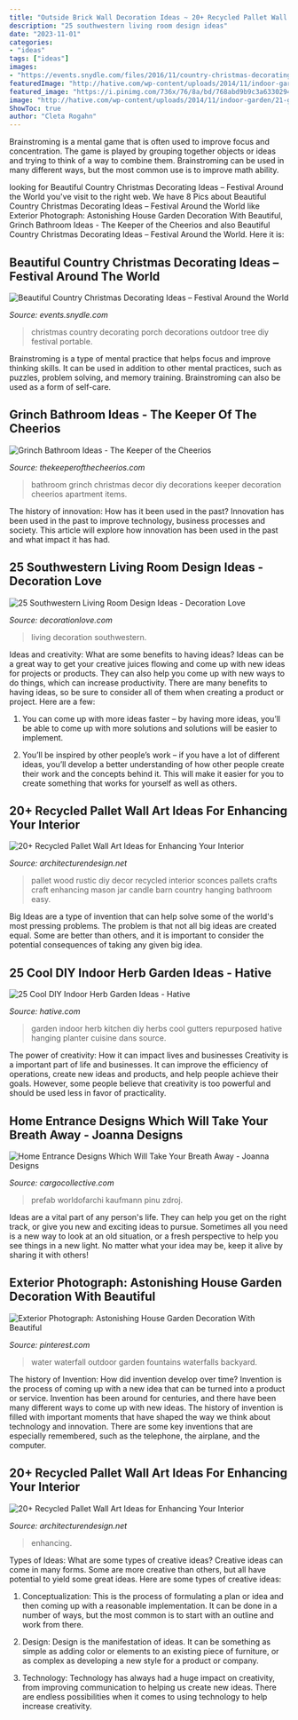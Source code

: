 ```yaml
---
title: "Outside Brick Wall Decoration Ideas ~ 20+ Recycled Pallet Wall Art Ideas For Enhancing Your Interior"
description: "25 southwestern living room design ideas"
date: "2023-11-01"
categories:
- "ideas"
tags: ["ideas"]
images:
- "https://events.snydle.com/files/2016/11/country-christmas-decorating-ideas-8.jpg"
featuredImage: "http://hative.com/wp-content/uploads/2014/11/indoor-garden/21-gutters-repurposed-herbs.jpg"
featured_image: "https://i.pinimg.com/736x/76/8a/bd/768abd9b9c3a633029445994aa2de008--outdoor-water-fountains-garden-fountains.jpg"
image: "http://hative.com/wp-content/uploads/2014/11/indoor-garden/21-gutters-repurposed-herbs.jpg"
ShowToc: true
author: "Cleta Rogahn"
---
```



Brainstroming is a mental game that is often used to improve focus and concentration. The game is played by grouping together objects or ideas and trying to think of a way to combine them. Brainstroming can be used in many different ways, but the most common use is to improve math ability.

	

		
looking for Beautiful Country Christmas Decorating Ideas – Festival Around the World you've visit to the right web. We have 8 Pics about Beautiful Country Christmas Decorating Ideas – Festival Around the World like Exterior Photograph: Astonishing House Garden Decoration With Beautiful, Grinch Bathroom Ideas - The Keeper of the Cheerios and also Beautiful Country Christmas Decorating Ideas – Festival Around the World. Here it is:
		
    
## Beautiful Country Christmas Decorating Ideas – Festival Around The World

<img loading=lazy src="https://events.snydle.com/files/2016/11/country-christmas-decorating-ideas-8.jpg" onerror="this.onerror=null;this.src='https://tse1.mm.bing.net/th?id=OIP.jwFTUbnTi0e-KGpwkDZ4BQHaJ4&amp;pid=15.1';" alt="Beautiful Country Christmas Decorating Ideas – Festival Around the World">

_Source: events.snydle.com_

>christmas country decorating porch decorations outdoor tree diy festival portable. 

	

Brainstroming is a type of mental practice that helps focus and improve thinking skills. It can be used in addition to other mental practices, such as puzzles, problem solving, and memory training. Brainstroming can also be used as a form of self-care.

    
## Grinch Bathroom Ideas - The Keeper Of The Cheerios

<img loading=lazy src="https://www.thekeeperofthecheerios.com/wp-content/uploads/2018/11/grinch-bathroom-5.jpg" onerror="this.onerror=null;this.src='https://tse4.mm.bing.net/th?id=OIP.5tXD8fd5wxCzbVP0KbkSNQHaJ4&amp;pid=15.1';" alt="Grinch Bathroom Ideas - The Keeper of the Cheerios">

_Source: thekeeperofthecheerios.com_

>bathroom grinch christmas decor diy decorations keeper decoration cheerios apartment items. 

	

The history of innovation: How has it been used in the past?
Innovation has been used in the past to improve technology, business processes and society. This article will explore how innovation has been used in the past and what impact it has had.

    
## 25 Southwestern Living Room Design Ideas - Decoration Love

<img loading=lazy src="http://www.decorationlove.com/wp-content/uploads/2016/04/Southwestern-Living-Room-Design-Inspiration.jpg" onerror="this.onerror=null;this.src='https://tse4.mm.bing.net/th?id=OIP.fRcPORZluzOqJW0hcShp6gHaJ4&amp;pid=15.1';" alt="25 Southwestern Living Room Design Ideas - Decoration Love">

_Source: decorationlove.com_

>living decoration southwestern. 

	

Ideas and creativity: What are some benefits to having ideas?
Ideas can be a great way to get your creative juices flowing and come up with new ideas for projects or products. They can also help you come up with new ways to do things, which can increase productivity. There are many benefits to having ideas, so be sure to consider all of them when creating a product or project. Here are a few: 
1. You can come up with more ideas faster – by having more ideas, you’ll be able to come up with more solutions and solutions will be easier to implement.

2. You’ll be inspired by other people’s work – if you have a lot of different ideas, you’ll develop a better understanding of how other people create their work and the concepts behind it. This will make it easier for you to create something that works for yourself as well as others.

    
## 20+ Recycled Pallet Wall Art Ideas For Enhancing Your Interior

<img loading=lazy src="http://cdn.architecturendesign.net/wp-content/uploads/2015/06/AD-Pallet-Wall-Art-16.jpg" onerror="this.onerror=null;this.src='https://tse1.mm.bing.net/th?id=OIP.DOnRNRgOuLXt9IxNSFn-eAHaJ4&amp;pid=15.1';" alt="20+ Recycled Pallet Wall Art Ideas for Enhancing Your Interior">

_Source: architecturendesign.net_

>pallet wood rustic diy decor recycled interior sconces pallets crafts craft enhancing mason jar candle barn country hanging bathroom easy. 

	

Big Ideas are a type of invention that can help solve some of the world's most pressing problems. The problem is that not all big ideas are created equal. Some are better than others, and it is important to consider the potential consequences of taking any given big idea.

    
## 25 Cool DIY Indoor Herb Garden Ideas - Hative

<img loading=lazy src="http://hative.com/wp-content/uploads/2014/11/indoor-garden/21-gutters-repurposed-herbs.jpg" onerror="this.onerror=null;this.src='https://tse2.mm.bing.net/th?id=OIP.VWcuvKHQr5CVt4UpR_zrDQHaKG&amp;pid=15.1';" alt="25 Cool DIY Indoor Herb Garden Ideas - Hative">

_Source: hative.com_

>garden indoor herb kitchen diy herbs cool gutters repurposed hative hanging planter cuisine dans source. 

	

The power of creativity: How it can impact lives and businesses
Creativity is a important part of life and businesses. It can improve the efficiency of operations, create new ideas and products, and help people achieve their goals. However, some people believe that creativity is too powerful and should be used less in favor of practicality.

    
## Home Entrance Designs Which Will Take Your Breath Away - Joanna Designs

<img loading=lazy src="https://payload231.cargocollective.com/1/13/443219/6925522/Wood and Concrete Home Entrance.jpg" onerror="this.onerror=null;this.src='https://tse3.mm.bing.net/th?id=OIP.dEkJ5b4ECp_vjAiNvVa1-QHaLJ&amp;pid=15.1';" alt="Home Entrance Designs Which Will Take Your Breath Away - Joanna Designs">

_Source: cargocollective.com_

>prefab worldofarchi kaufmann pinu zdroj. 

	

Ideas are a vital part of any person's life. They can help you get on the right track, or give you new and exciting ideas to pursue. Sometimes all you need is a new way to look at an old situation, or a fresh perspective to help you see things in a new light. No matter what your idea may be, keep it alive by sharing it with others!

    
## Exterior Photograph: Astonishing House Garden Decoration With Beautiful

<img loading=lazy src="https://i.pinimg.com/736x/76/8a/bd/768abd9b9c3a633029445994aa2de008--outdoor-water-fountains-garden-fountains.jpg" onerror="this.onerror=null;this.src='https://tse3.mm.bing.net/th?id=OIP.bZQSXVgs1GWKMoihAmzvPAHaJ4&amp;pid=15.1';" alt="Exterior Photograph: Astonishing House Garden Decoration With Beautiful">

_Source: pinterest.com_

>water waterfall outdoor garden fountains waterfalls backyard. 

	

The history of Invention: How did invention develop over time?
Invention is the process of coming up with a new idea that can be turned into a product or service. Invention has been around for centuries, and there have been many different ways to come up with new ideas. The history of invention is filled with important moments that have shaped the way we think about technology and innovation. There are some key inventions that are especially remembered, such as the telephone, the airplane, and the computer.

    
## 20+ Recycled Pallet Wall Art Ideas For Enhancing Your Interior

<img loading=lazy src="https://cdn.architecturendesign.net/wp-content/uploads/2015/06/AD-Pallet-Wall-Art-20.jpg" onerror="this.onerror=null;this.src='https://tse1.mm.bing.net/th?id=OIP.qmvGSoMFNI_DEIH-u0OUHQHaJ4&amp;pid=15.1';" alt="20+ Recycled Pallet Wall Art Ideas for Enhancing Your Interior">

_Source: architecturendesign.net_

>enhancing. 

	

Types of Ideas: What are some types of creative ideas?
Creative ideas can come in many forms. Some are more creative than others, but all have potential to yield some great ideas. Here are some types of creative ideas:
1. Conceptualization: This is the process of formulating a plan or idea and then coming up with a reasonable implementation. It can be done in a number of ways, but the most common is to start with an outline and work from there.

2. Design: Design is the manifestation of ideas. It can be something as simple as adding color or elements to an existing piece of furniture, or as complex as developing a new style for a product or company.

3. Technology: Technology has always had a huge impact on creativity, from improving communication to helping us create new ideas. There are endless possibilities when it comes to using technology to help increase creativity.


